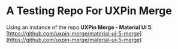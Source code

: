 # A Testing Repo For UXPin Merge

Using an instance of the repo **UXPin Merge - Material UI 5**:
[https://github.com/uxpin-merge/material-ui-5-merge](https://github.com/uxpin-merge/material-ui-5-merge)
